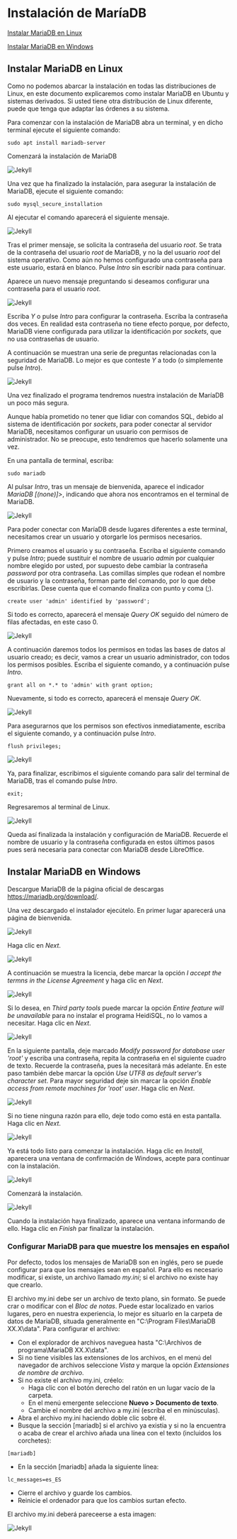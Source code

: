 # Instalación de MaríaDB

[Instalar MariaDB en Linux](#instalar-mariadb-en-linux)

[Instalar MariaDB en Windows](#instalar-mariadb-en-windows)

## Instalar MariaDB en Linux

Como no podemos abarcar la instalación en todas las distribuciones de Linux, en este documento explicaremos como instalar MariaDB en Ubuntu y sistemas derivados. Si usted tiene otra distribución de Linux diferente, puede que tenga que adaptar las órdenes a su sistema.

Para comenzar con la instalación de MariaDB abra un terminal, y en dicho terminal ejecute el siguiente comando:

```
sudo apt install mariadb-server
```
Comenzará la instalación de MariaDB

![Jekyll](/img/mariadb1.png)

Una vez que ha finalizado la instalación, para asegurar la instalación de MariaDB, ejecute el siguiente comando:
```
sudo mysql_secure_installation
```
Al ejecutar el comando aparecerá el siguiente mensaje.

![Jekyll](/img/mariadb2.png)

Tras el primer mensaje, se solicita la contraseña del usuario *root*. Se trata de la contraseña del usuario *root* de MariaDB, y no la del usuario *root* del sistema operativo. Como aún no hemos configurado una contraseña para este usuario, estará en blanco. Pulse *Intro* sin escribir nada para continuar.

Aparece un nuevo mensaje preguntando si deseamos configurar una contraseña para el usuario *root*. 

![Jekyll](/img/mariadb3.png)

Escriba *Y* o pulse *Intro* para configurar la contraseña. Escriba la contraseña dos veces. En realidad esta contraseña no tiene efecto porque, por defecto, MariaDB viene configurada para utilizar la identificación por *sockets*, que no usa contraseñas de usuario.

A continuación se muestran una serie de preguntas relacionadas con la seguridad de MariaDB. Lo mejor es que conteste *Y* a todo (o simplemente pulse *Intro*).

![Jekyll](/img/mariadb4.png)

Una vez finalizado el programa tendremos nuestra instalación de MaríaDB un poco más segura.

Aunque había prometido no tener que lidiar con comandos SQL, debido al sistema de identificación por *sockets*, para poder conectar al servidor MariaDB, necesitamos configurar un usuario con permisos de administrador. No se preocupe, esto tendremos que hacerlo solamente una vez.

En una pantalla de terminal, escriba:
```
sudo mariadb
```
Al pulsar *Intro*, tras un mensaje de bienvenida, aparece el indicador *MariaDB [(none)]>*, indicando que ahora nos encontramos en el terminal de MariaDB.

![Jekyll](/img/mariadb5.png)

Para poder conectar con MaríaDB desde lugares diferentes a este terminal, necesitamos crear un usuario y otorgarle los permisos necesarios.

Primero creamos el usuario y su contraseña. Escriba el siguiente comando y pulse *Intro*; puede sustituir el nombre de usuario *admin* por cualquier nombre elegido por usted, por supuesto debe cambiar la contraseña *password* por otra contraseña. Las comillas simples que rodean el nombre de usuario y la contraseña, forman parte del comando, por lo que debe escribirlas. Dese cuenta que el comando finaliza con punto y coma (;).
```
create user 'admin' identified by 'password';
```
Si todo es correcto, aparecerá el mensaje *Query OK* seguido del número de filas afectadas, en este caso 0.

![Jekyll](/img/mariadb6.png)

A continuación daremos todos los permisos en todas las bases de datos al usuario creado; es decir, vamos a crear un usuario administrador, con todos los permisos posibles. Escriba el siguiente comando, y a continuación pulse *Intro*.
```
grant all on *.* to 'admin' with grant option;
```
Nuevamente, si todo es correcto, aparecerá el mensaje *Query OK*.

![Jekyll](/img/mariadb7.png)

Para asegurarnos que los permisos son efectivos inmediatamente, escriba el siguiente comando, y a continuación pulse *Intro*.
```
flush privileges;
```

![Jekyll](/img/mariadb8.png)

Ya, para finalizar, escribimos el siguiente comando para salir del terminal de MariaDB, tras el comando pulse *Intro*.
```
exit;
```
Regresaremos al terminal de Linux.

![Jekyll](/img/mariadb9.png)

Queda así finalizada la instalación y configuración de MariaDB. Recuerde el nombre de usuario y la contraseña configurada en estos últimos pasos pues será necesaria para conectar con MariaDB desde LibreOffice.

## Instalar MariaDB en Windows

Descargue MariaDB de la página oficial de descargas https://mariadb.org/download/.

Una vez descargado el instalador ejecútelo. En primer lugar aparecerá una página de bienvenida.

![Jekyll](/img/mariadbwin1.png)

Haga clic en _Next_.

![Jekyll](/img/mariadbwin2.png)

A continuación se muestra la licencia, debe marcar la opción _I accept the termns in the License Agreement_ y haga clic en _Next_.

![Jekyll](/img/mariadbwin3.png)

Si lo desea, en _Third party tools_ puede marcar la opción _Entire feature will be unavailable_ para no instalar el programa HeidiSQL, no lo vamos a necesitar. Haga clic en _Next_.

![Jekyll](/img/mariadbwin4.png)

En la siguiente pantalla, deje marcado _Modify password for database user 'root'_ y escriba una contraseña, repita la contraseña en el siguiente cuadro de texto. Recuerde la contraseña, pues la necesitará más adelante. En este paso también debe marcar la opción _Use UTF8 as default server's character set_. Para mayor seguridad deje sin marcar la opción _Enable access from remote machines for 'root' user_. Haga clic en _Next_.

![Jekyll](/img/mariadbwin5.png)

Si no tiene ninguna razón para ello, deje todo como está en esta pantalla. Haga clic en _Next_.

![Jekyll](/img/mariadbwin6.png)

Ya está todo listo para comenzar la instalación. Haga clic en _Install_, aparecera una ventana de confirmación de Windows, acepte para continuar con la instalación.

![Jekyll](/img/mariadbwin7.png)

Comenzará la instalación.

![Jekyll](/img/mariadbwin8.png)

Cuando la instalación haya finalizado, aparece una ventana informando de ello. Haga clic en _Finish_ par finalizar la instalación.

### Configurar MariaDB para que muestre los mensajes en español

Por defecto, todos los mensajes de MariaDB son en inglés, pero se puede configurar para que los mensajes sean en español. Para ello es necesario modificar, si existe, un archivo llamado _my.ini_; si el archivo no existe hay que crearlo.

El archivo my.ini debe ser un archivo de texto plano, sin formato. Se puede crar o modificar con el *Bloc de notas*. Puede estar localizado en varios lugares, pero en nuestra experiencia, lo mejor es situarlo en la carpeta de datos de MariaDB, situada generalmente en "C:\Program Files\MariaDB XX.X\data\". Para configurar el archivo:
- Con el explorador de archivos naveguea hasta "C:\Archivos de programa\MariaDB XX.X\data\".
- Si no tiene visibles las extensiones de los archivos, en el menú del navegador de archivos seleccione *Vista* y marque la opción _Extensiones de nombre de archivo_.
- Si no existe el archivo my.ini, créelo:
  - Haga clic con el botón derecho del ratón en un lugar vacío de la carpeta.
  - En el menú emergente seleccione **Nuevo > Documento de texto**.
  - Cambie el nombre del archivo a my.ini (escríba el en minúsculas).
- Abra el archivo my.ini haciendo doble clic sobre él.
- Busque la sección [mariadb] si el archivo ya existia y si no la encuentra o acaba de crear el archivo añada una línea con el texto (incluidos los corchetes):
```
[mariadb]
```
- En la sección [mariadb] añada la siguiente línea: 
```
lc_messages=es_ES
```
- Cierre el archivo y guarde los cambios.
- Reinicie el ordenador para que los cambios surtan efecto.

El archivo my.ini deberá pareceerse a esta imagen:

![Jekyll](/img/mariadbwin9.png)

